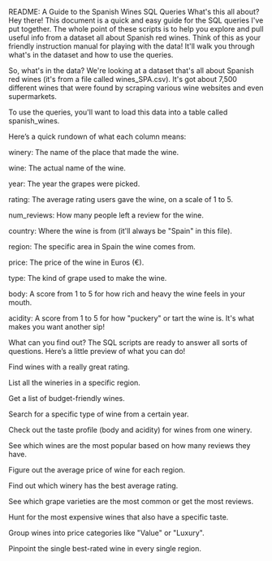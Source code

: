 README: A Guide to the Spanish Wines SQL Queries
What's this all about?
Hey there! This document is a quick and easy guide for the SQL queries I've put together. The whole point of these scripts is to help you explore and pull useful info from a dataset all about Spanish red wines. Think of this as your friendly instruction manual for playing with the data! It'll walk you through what's in the dataset and how to use the queries.

So, what's in the data?
We're looking at a dataset that's all about Spanish red wines (it's from a file called wines_SPA.csv). It's got about 7,500 different wines that were found by scraping various wine websites and even supermarkets.

To use the queries, you'll want to load this data into a table called spanish_wines.

Here’s a quick rundown of what each column means:

winery: The name of the place that made the wine.

wine: The actual name of the wine.

year: The year the grapes were picked.

rating: The average rating users gave the wine, on a scale of 1 to 5.

num_reviews: How many people left a review for the wine.

country: Where the wine is from (it'll always be "Spain" in this file).

region: The specific area in Spain the wine comes from.

price: The price of the wine in Euros (€).

type: The kind of grape used to make the wine.

body: A score from 1 to 5 for how rich and heavy the wine feels in your mouth.

acidity: A score from 1 to 5 for how "puckery" or tart the wine is. It's what makes you want another sip!

What can you find out?
The SQL scripts are ready to answer all sorts of questions. Here’s a little preview of what you can do!


Find wines with a really great rating.

List all the wineries in a specific region.

Get a list of budget-friendly wines.

Search for a specific type of wine from a certain year.

Check out the taste profile (body and acidity) for wines from one winery.

See which wines are the most popular based on how many reviews they have.


Figure out the average price of wine for each region.

Find out which winery has the best average rating.

See which grape varieties are the most common or get the most reviews.

Hunt for the most expensive wines that also have a specific taste.

Group wines into price categories like "Value" or "Luxury".

Pinpoint the single best-rated wine in every single region.
